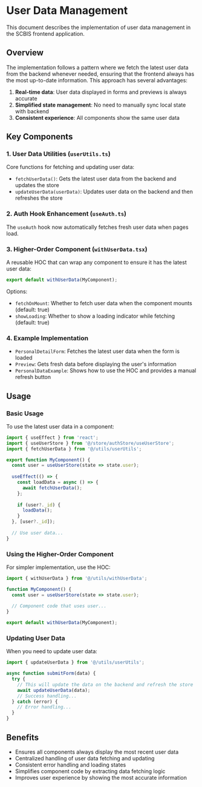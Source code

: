# User Data Management

This document describes the implementation of user data management in the SCBIS frontend application.

## Overview

The implementation follows a pattern where we fetch the latest user data from the backend whenever needed, ensuring that the frontend always has the most up-to-date information. This approach has several advantages:

1. **Real-time data**: User data displayed in forms and previews is always accurate
2. **Simplified state management**: No need to manually sync local state with backend
3. **Consistent experience**: All components show the same user data

## Key Components

### 1. User Data Utilities (`userUtils.ts`)

Core functions for fetching and updating user data:

- `fetchUserData()`: Gets the latest user data from the backend and updates the store
- `updateUserData(userData)`: Updates user data on the backend and then refreshes the store

### 2. Auth Hook Enhancement (`useAuth.ts`)

The `useAuth` hook now automatically fetches fresh user data when pages load.

### 3. Higher-Order Component (`withUserData.tsx`)

A reusable HOC that can wrap any component to ensure it has the latest user data:

```jsx
export default withUserData(MyComponent);
```

Options:
- `fetchOnMount`: Whether to fetch user data when the component mounts (default: true)
- `showLoading`: Whether to show a loading indicator while fetching (default: true)

### 4. Example Implementation

- `PersonalDetailForm`: Fetches the latest user data when the form is loaded
- `Preview`: Gets fresh data before displaying the user's information
- `PersonalDataExample`: Shows how to use the HOC and provides a manual refresh button

## Usage

### Basic Usage

To use the latest user data in a component:

```jsx
import { useEffect } from 'react';
import { useUserStore } from '@/store/authStore/useUserStore';
import { fetchUserData } from '@/utils/userUtils';

export function MyComponent() {
  const user = useUserStore(state => state.user);
  
  useEffect(() => {
    const loadData = async () => {
      await fetchUserData();
    };
    
    if (user?._id) {
      loadData();
    }
  }, [user?._id]);
  
  // Use user data...
}
```

### Using the Higher-Order Component

For simpler implementation, use the HOC:

```jsx
import { withUserData } from '@/utils/withUserData';

function MyComponent() {
  const user = useUserStore(state => state.user);
  
  // Component code that uses user...
}

export default withUserData(MyComponent);
```

### Updating User Data

When you need to update user data:

```jsx
import { updateUserData } from '@/utils/userUtils';

async function submitForm(data) {
  try {
    // This will update the data on the backend and refresh the store
    await updateUserData(data);
    // Success handling...
  } catch (error) {
    // Error handling...
  }
}
```

## Benefits

- Ensures all components always display the most recent user data
- Centralized handling of user data fetching and updating
- Consistent error handling and loading states
- Simplifies component code by extracting data fetching logic
- Improves user experience by showing the most accurate information 